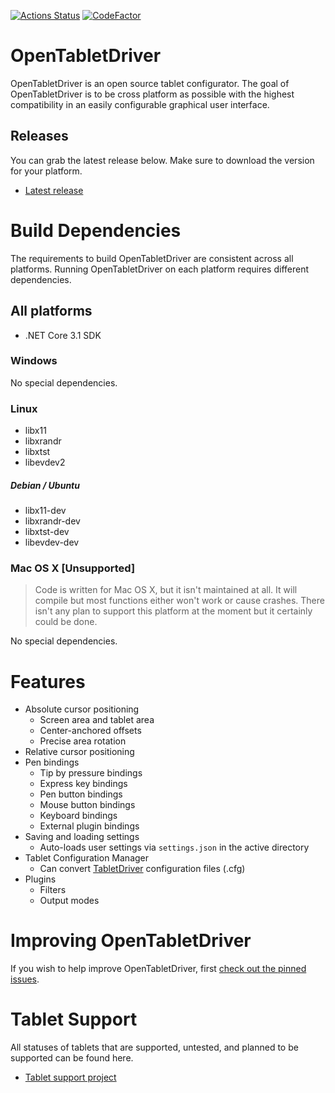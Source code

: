 [![Actions Status](https://github.com/InfinityGhost/OpenTabletDriver/workflows/.NET%20Core/badge.svg)](https://github.com/InfinityGhost/OpenTabletDriver/actions) [![CodeFactor](https://www.codefactor.io/repository/github/infinityghost/opentabletdriver/badge/master)](https://www.codefactor.io/repository/github/infinityghost/opentabletdriver/overview/master)

# OpenTabletDriver

OpenTabletDriver is an open source tablet configurator. The goal of OpenTabletDriver is to be cross platform as possible with the highest compatibility in an easily configurable graphical user interface.

## Releases

You can grab the latest release below. Make sure to download the version for your platform.

- [Latest release](https://github.com/InfinityGhost/OpenTabletDriver/releases)

# Build Dependencies

The requirements to build OpenTabletDriver are consistent across all platforms. Running OpenTabletDriver on each platform requires different dependencies.

## All platforms
- .NET Core 3.1 SDK

### Windows

No special dependencies.

### Linux

- libx11
- libxrandr
- libxtst
- libevdev2

##### Debian / Ubuntu

- libx11-dev
- libxrandr-dev
- libxtst-dev
- libevdev-dev

### Mac OS X [Unsupported]
> Code is written for Mac OS X, but it isn't maintained at all. It will compile but most functions either won't work or cause crashes. There isn't any plan to support this platform at the moment but it certainly could be done.

No special dependencies.

# Features

- Absolute cursor positioning
  - Screen area and tablet area
  - Center-anchored offsets
  - Precise area rotation
- Relative cursor positioning
- Pen bindings
  - Tip by pressure bindings
  - Express key bindings
  - Pen button bindings
  - Mouse button bindings
  - Keyboard bindings
  - External plugin bindings
- Saving and loading settings
  - Auto-loads user settings via `settings.json` in the active directory
- Tablet Configuration Manager
  - Can convert [TabletDriver](https://github.com/hawku/TabletDriver) configuration files (.cfg)
- Plugins
  - Filters
  - Output modes

# Improving OpenTabletDriver

If you wish to help improve OpenTabletDriver, first [check out the pinned issues](https://github.com/InfinityGhost/OpenTabletDriver/issues).

# Tablet Support

All statuses of tablets that are supported, untested, and planned to be supported can be found here.

- [Tablet support project](https://github.com/InfinityGhost/OpenTabletDriver/projects/4)